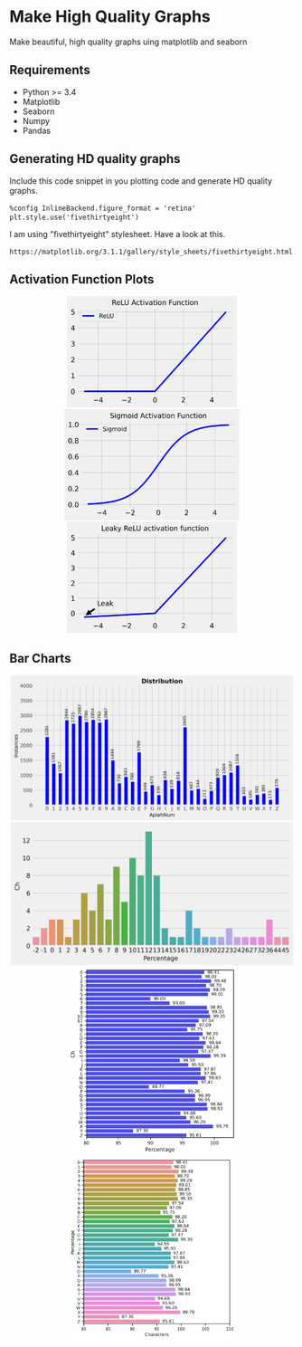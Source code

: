 # Make High Quality Graphs
 Make beautiful, high quality graphs uing matplotlib and seaborn

## Requirements
* Python >= 3.4
* Matplotlib
* Seaborn
* Numpy
* Pandas

## Generating HD quality graphs

Include this code snippet in you plotting code and generate HD quality graphs.

```
%config InlineBackend.figure_format = 'retina'
plt.style.use('fivethirtyeight')
```

I am using "fivethirtyeight" stylesheet. Have a look at this.
```
https://matplotlib.org/3.1.1/gallery/style_sheets/fivethirtyeight.html
```


## Activation Function Plots

<p align="center">
  <img src="Figs/relu.png" width="300" title="hover text">
  <img src="Figs/sigmoid.png" width="310" title="hover text">
 <img src="Figs/leaky_relu_plot.jpg" width="300" title="hover text">
</p>

## Bar Charts
<p align="center">
  <img src="Figs/ch12.png"  width="500" title="hover text">
  <img src="Figs/hist3.png"  width="500" title="hover text">
 <img src="Figs/AP2.png" width="300" title="hover text">
 <img src="Figs/Picture1.png" width="300" title="hover text">
</p>
